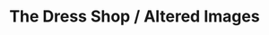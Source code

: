 ---
title: "The Dress Shop / Altered Images"
url: /glasgow/the-dress-shop-altered-images/
shop: clothes
---